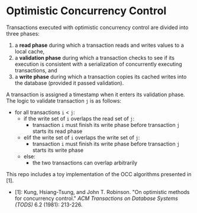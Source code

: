 # Optimistic Concurrency Control
Transactions executed with optimistic concurrency control are divided into
three phases:

1. a __read phase__ during which a transaction reads and writes values to a
   local cache,
2. a __validation phase__ during which a transaction checks to see if its
   execution is consistent with a serialization of concurrently executing
   transactions, and
3. a __write phase__ during which a transaction copies its cached writes into
   the database (provided it passed validation).

A transaction is assigned a timestamp when it enters its validation phase. The
logic to validate transaction `j` is as follows:

- for all transactions `i` < `j`:
    - if the write set of `i` overlaps the read set of `j`:
        - transaction `i` must finish its write phase before transaction `j`
          starts its read phase
    - elif the write set of `i` overlaps the write set of `j`:
        - transaction `i` must finish its write phase before transaction `j`
          starts its write phase
    - else:
        - the two transactions can overlap arbitrarily

This repo includes a toy implementation of the OCC algorithms presented in [1].

- \[1]: Kung, Hsiang-Tsung, and John T. Robinson. "On optimistic methods for
  concurrency control." _ACM Transactions on Database Systems (TODS)_ 6.2
  (1981): 213-226.
